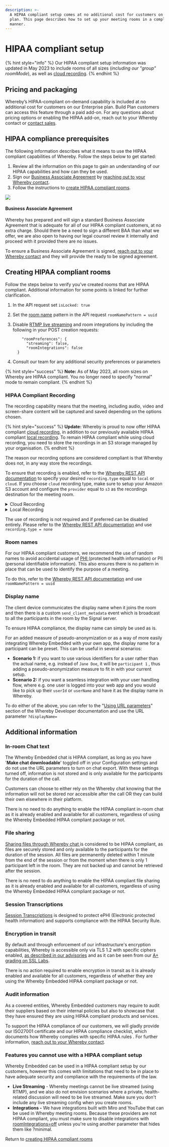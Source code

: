 ```yaml
---
description: >-
  A HIPAA compliant setup comes at no additional cost for customers on an annual
  plan. This page describes how to set up your meeting rooms in a compliant
  manner.
---
```


# HIPAA compliant setup

{% hint style="info" %}
Our HIPAA compliant setup information was updated in May 2023 to include rooms of all sizes (_including our "group" roomMode_), as well as [cloud recording](hipaa-compliant-setup.md#hipaa-compliant-recording).
{% endhint %}

## Pricing and packaging&#x20;

Whereby’s HIPAA-compliant on-demand capability is included at no additional cost for customers on our Enterprise plan. Build Plan customers can access this feature through a paid add-on. For any questions about pricing options or enabling the HIPAA add-on, reach out to your Whereby contact or [contact sales](https://whereby.com/information/contact-sales).

## HIPAA compliance prerequisites

The following information describes what it means to use the HIPAA compliant capabilities of Whereby. Follow the steps below to get started:

1. Review all the information on this page to gain an understanding of our HIPAA capabilities and how can they be used.
2. Sign our [Business Associate Agreement](hipaa-compliant-setup.md#business-associate-agreement) by [reaching out to your Whereby contact](https://whereby.com/information/contact-sales/).
3. Follow the instructions to [create HIPAA compliant rooms](hipaa-compliant-setup.md#creating-hipaa-compliant-rooms).

![](../../.gitbook/assets/hipaa-compliant.jpg)

#### Business Associate Agreement&#x20;

Whereby has prepared and will sign a standard Business Associate Agreement that is adequate for all of our HIPAA compliant customers, at no extra charge. Should there be a need to sign a different BAA than what we offer, we are also open to having our legal counsel review it internally and proceed with it provided there are no issues.

To ensure a Business Associate Agreement is signed, [reach out to your Whereby contact](https://whereby.com/information/contact-sales/) and they will provide the ready to be signed agreement.&#x20;

## Creating HIPAA compliant rooms

Follow the steps below to verify you've created rooms that are HIPAA compliant. Additional information for some points is linked for further clarification.

1. In the API request set `isLocked: true`&#x20;
2. Set the [room name](hipaa-compliant-setup.md#room-names) pattern in the API request `roomNamePattern = uuid`&#x20;
3.  Disable [RTMP live streaming](hipaa-compliant-setup.md#features-you-cannot-use-with-a-hipaa-compliant-setup) and room integrations by including the following in your POST creation requests:

    ```
        "roomPreferences": {
          "streaming": false,
          "roomIntegrations": false
      }
    ```
4. Consult our team for any additional security preferences or parameters

{% hint style="success" %}
**Note:** As of May 2023, all room sizes on Whereby are HIPAA compliant. You no longer need to specify "normal" mode to remain compliant.
{% endhint %}

### HIPAA Compliant Recording&#x20;

The recording capability means that the meeting, including audio, video and screen-share content will be captured and saved depending on the options chosen.

{% hint style="success" %}
**Update:** Whereby is proud to now offer HIPAA compliant [cloud recording](../../meeting-content-and-quality/recording-with-embedded/cloud-recording.md), in addition to our previously available HIPAA compliant [local recording](../../meeting-content-and-quality/recording-with-embedded/local-recording.md). To remain HIPAA compliant while using cloud recording, you need to store the recordings in an S3 storage managed by your organisation.
{% endhint %}

The reason our recording options are considered compliant is that Whereby does not, in any way store the recordings.

To ensure that recording is enabled, refer to the [Whereby REST API documentation](../../reference/whereby-rest-api-reference/) to specify your desired `recording.type` equal to `local` or `cloud`. If you choose `cloud` recording type, make sure to setup your Amazon S3 account and configure the `provider` equal to `s3` as the recordings destination for the meeting room.&#x20;

<details>

<summary>Cloud Recording</summary>

Cloud recording is considered HIPAA compliant as long as the recording files are saved to a customer owned and controlled S3 storage buckets. \
\
We also request that you create a bucket with a specific [bucket policy](https://docs.aws.amazon.com/AmazonS3/latest/userguide/bucket-policies.html) to ensure compliance:

```
{
	"Version": "2012-10-17",
	"Statement": [
		{
			"Sid": "AllowListAndPutRecordings",
			"Effect": "Allow",
			"Principal": {
				"AWS": "arn:aws:iam::<aws_account_id>:user/<aws_user>"
			},
			"Action": [
				"s3:ListBucket",
				"s3:PutObject"
			],
			"Resource": [
				"arn:aws:s3:::<recording_bucket>",
				"arn:aws:s3:::<recording_bucket>/*"
			]
		}
	]
}
```

</details>

<details>

<summary>Local Recording</summary>

It is the responsibility of the person that initiated the recording and saved it locally to adhere to HIPAA requirements. Be sure to assess internally if this is something that can be accept per your HIPAA compliant policies.

Whereby cannot control what happens to a local recording.&#x20;

[Local recording setup and instruction](../../meeting-content-and-quality/recording-with-embedded/local-recording.md#enabling-local-recording)

</details>

The use of recording is not required and if preferred can be disabled entirely. Please refer to the [Whereby REST API documentation](../../reference/whereby-rest-api-reference/) and use `recording.type = none`&#x20;

### Room names&#x20;

For our HIPAA compliant customers, we recommend the use of random names to avoid accidental usage of [PHI ](https://www.hhs.gov/hipaa/for-professionals/privacy/laws-regulations/index.html)(protected health information) or PII (personal identifiable information). This also ensures there is no pattern in place that can be used to identify the purpose of a meeting.

To do this, refer to the [Whereby REST API documentation](../../reference/whereby-rest-api-reference/) and use `roomNamePattern = uuid`&#x20;

### Display name&#x20;

The client device communicates the display name when it joins the room and then there is a custom `send_client_metadata` event which is broadcast to all the participants in the room by the Signal server.

To ensure HIPAA compliance, the display name can simply be used as is.

For an added measure of pseudo-anonymization or as a way of more easily integrating Whereby Embedded with your own app, the display name for a participant can be preset. This can be useful in several scenarios:

* **Scenario 1:** if you want to use various identifiers for a user rather than the actual name, e.g. instead of `Jane Doe`, it will be `participant 1` , thus adding a pseudo-anonymization measure to fit in with your current setup.
* **Scenario 2:** if you want a seamless integration with your user handling flow, where e.g. one user is logged into your web app and you would like to pick up their `userId` or `userName` and have it as the display name in Whereby.

To do either of the above, you can refer to the "[Using URL parameters](../customizing-rooms/using-url-parameters.md)" section of the Whereby Developer documentation and use the URL parameter `?displayName=` &#x20;

## Additional information

### In-room Chat text&#x20;

The Whereby Embedded chat is HIPAA compliant, as long as you have '**Make chat downloadable**' toggled off in your Configuration settings and do not use the URL parameters to turn on chat export. With these settings turned off, information is not stored and is only available for the participants for the duration of the call.&#x20;

Customers can choose to either rely on the Whereby chat knowing that the information will not be stored nor accessible after the call OR they can build their own elsewhere in their platform.

There is no need to do anything to enable the HIPAA compliant in-room chat as it is already enabled and available for all customers, regardless of using the Whereby Embedded HIPAA compliant package or not.

### File sharing

[Sharing files through Whereby chat ](hipaa-compliant-setup.md#file-sharing)is considered to be HIPAA compliant, as files are securely stored and only available to the participants for the duration of the session. All files are permanently deleted within 1 minute from the end of the session or from the moment when there is only 1 participant left in the room. They are not backed up and cannot be retrieved after the session.

There is no need to do anything to enable the HIPAA compliant file sharing as it is already enabled and available for all customers, regardless of using the Whereby Embedded HIPAA compliant package or not.

### Session Transcriptions

[Session Transcriptions](../../meeting-content-and-quality/transcribing/session-transcription.md) is designed to protect ePHI (Electronic protected health information) and supports compliance with the HIPAA Security Rule.

### Encryption in transit&#x20;

By default and through enforcement of our infrastructure's encryption capabilities, Whereby is accessible only via TLS 1.2 with specific ciphers enabled, [as described in our advisories](https://whereby.helpscoutdocs.com/article/710-whereby-tls-cipher-update) and as it can be seen from our [A+ grading on SSL Labs](https://www.ssllabs.com/ssltest/analyze.html?d=whereby.com\&latest).

There is no action required to enable encryption in transit as it is already enabled and available for all customers, regardless of whether they are using the Whereby Embedded HIPAA compliant package or not.&#x20;

### Audit information

As a covered entities, Whereby Embedded customers may require to audit their suppliers based on their internal policies but also to showcase that they have ensured they are using HIPAA compliant products and services.

To support the HIPAA compliance of our customers, we will gladly provide our ISO27001 certificate and our HIPAA compliance checklist, which documents how Whereby complies with specific HIPAA rules . For further information, [reach out to your Whereby contact](https://whereby.com/information/contact-sales/).

### Features you cannot use with a HIPAA compliant setup

Whereby Embedded can be used in a HIPAA compliant setup by our customers, however this comes with limitations that need to be in place to have adequate security and compliance with the requirements of the law.&#x20;

* **Live Streaming** - Whereby meetings cannot be live streamed (using RTMP), and we also do not envision scenarios where a private, health-related discussion will need to be live streamed. Make sure you don't include any live streaming config when you create rooms.
* **Integrations -** We have integrations built with Miro and YouTube that can be used in Whereby meeting rooms. Because these providers are not HIPAA compliant, you must make sure to disable integrations with [roomIntegrations=off](../customizing-rooms/using-url-parameters.md#roomintegrations) unless you're using another parameter that hides them like ?minimal.

Return to [creating HIPAA compliant rooms](hipaa-compliant-setup.md#creating-hipaa-compliant-rooms)

